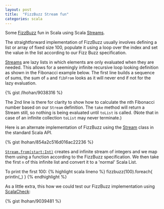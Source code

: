 ```yaml
---
layout: post
title:  "FizzBuzz Stream fun"
categories: scala
---
```


Some [FizzBuzz](http://en.wikipedia.org/wiki/Fizz_buzz) fun in Scala using Scala
[Streams](http://www.scala-lang.org/api/current/index.html#scala.collection.immutable.Stream).

The straightforward implementation of FizzBuzz usually involves defining a list or array of fixed size 100, populate it
using a loop over the index and set the value in the list according to our Fizz Buzz specification.

[Streams](http://www.scala-lang.org/api/current/index.html#scala.collection.immutable.Stream) are lazy lists in which elements are only evaluated when they are needed. This allows for a seemingly
infinite recursive loop looking definition as shown in the Fibonacci example below. The first line builds a sequence
of sums, the sum of `a` and `fibFrom` looks as it will never end if not for the lazy evaluation.

{% gist /lhohan/9038316 %}

The 2nd line is there for clarity to show how to calculate the nth Fibonacci number based on our `Stream` definition. The
`take` method will return a Stream still, so nothing is being evaluated until `toList` is called. (Note that in case
of an infinite collection `toList` may never terminate.)

Here is an alternate implementation of FizzBuzz using the [Stream](http://www.scala-lang.org/api/current/index.html#scala.collection.immutable.Stream) class in the standard Scala API.

{% gist lhohan/854a2c516d016ac22236 %}

[`Stream.from(start:Int)`](http://www.scala-lang.org/api/current/index.html#scala.collection.immutable.Stream$) creates
and infinite stream of integers and we map them using a function according to the FizzBuzz specification. We then take
the first `n` of this infinite list and convert it to a 'normal' Scala List.

To print the first 100:
{% highlight scala lineno %}
  fizzbuzz(100).foreach{ println(_) }
{% endhighlight %}

As a little extra, this how we could test our FizzBuzz implementation using [ScalaCheck](http://www.scalacheck.org/):

{% gist lhohan/9039481 %}


